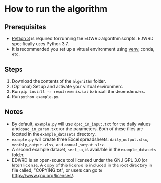 # How to run the algorithm

## Prerequisites

- [Python 3](https://www.python.org/) is required for running the EDWRD algorithm scripts. EDWRD specifically uses Python 3.7.
- It is recommended you set up a virtual environment using [venv](https://www.python.org/download/releases/3.0/), conda, etc.

## Steps

1. Download the contents of the `algorithm` folder.
2. (Optional) Set up and activate your virtual environment.
3. Run `pip install -r requirements.txt` to install the dependencies.
4. Run `python example.py`.

## Notes

- By default, `example.py` will use `dpac_in_input.txt` for the daily values and `dpac_in_param.txt` for the parameters. Both of these files are located in the `example_datasets` directory.
- `example.py` will create three Excel spreadsheets: `daily_output.xlsx`, `monthly_output.xlsx`, and `annual_output.xlsx`.
- A second example dataset, `serf_ia`, is available in the `example_datasets` folder.
- EDWRD is an open-source tool licensed under the GNU GPL 3.0 (or later) license. A copy of this license is included in the root directory in file called, "COPYING.txt", or users can go to https://www.gnu.org/licenses/.
